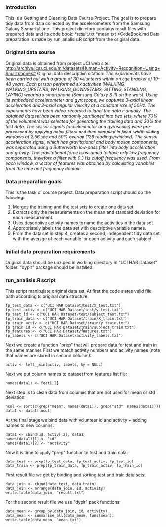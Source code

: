 ### Introduction


This is a Getting and Cleaning Data Course Project. The goal is to prepare tidy data from data collected by the accelerometers from the Samsung Galaxy S smartphone. This project directory contains result files with prepared data and its code book:
*result.txt 
*mean.txt
*CodeBook.md
Data preparation is made by run_analisis.R script from the original data.

### Original data sourse
Original data is obtained from project UCI web site:
http://archive.ics.uci.edu/ml/datasets/Human+Activity+Recognition+Using+Smartphones#
Original data description citation:
*The experiments have been carried out with a group of 30 volunteers within an age bracket of 19-48 years. Each person performed six activities (WALKING, WALKING_UPSTAIRS, WALKING_DOWNSTAIRS, SITTING, STANDING, LAYING) wearing a smartphone (Samsung Galaxy S II) on the waist. Using its embedded accelerometer and gyroscope, we captured 3-axial linear acceleration and 3-axial angular velocity at a constant rate of 50Hz. The experiments have been video-recorded to label the data manually. The obtained dataset has been randomly partitioned into two sets, where 70% of the volunteers was selected for generating the training data and 30% the test data. The sensor signals (accelerometer and gyroscope) were pre-processed by applying noise filters and then sampled in fixed-width sliding windows of 2.56 sec and 50% overlap (128 readings/window). The sensor acceleration signal, which has gravitational and body motion components, was separated using a Butterworth low-pass filter into body acceleration and gravity. The gravitational force is assumed to have only low frequency components, therefore a filter with 0.3 Hz cutoff frequency was used. From each window, a vector of features was obtained by calculating variables from the time and frequency domain.*

### Data preparation goals
This is the task of course project. Data preparation script should do the folowing:
1. Merges the training and the test sets to create one data set.
2. Extracts only the measurements on the mean and standard deviation for each measurement.
3. Uses descriptive activity names to name the activities in the data set
4. Appropriately labels the data set with descriptive variable names.
5. From the data set in step 4, creates a second, independent tidy data set with the average of each variable for each activity and each subject.

### Initial data preparation requirements
Original data should be unziped in working directory in "UCI HAR Dataset" folder. "dyplr" package should be installed.

### run_analisis.R script
This script manipulate original data set. At first the code states valid file path according to original data structure:
```
fp_test_data <- c("UCI HAR Dataset/test/X_test.txt")
fp_test_activ <- c("UCI HAR Dataset/test/y_test.txt")
fp_test_id <- c("UCI HAR Dataset/test/subject_test.txt")
fp_train_data <- c("UCI HAR Dataset/train/X_train.txt")
fp_train_activ <- c("UCI HAR Dataset/train/y_train.txt")
fp_train_id <- c("UCI HAR Dataset/train/subject_train.txt")
fp_features <- c("UCI HAR Dataset/features.txt")
fp_labels <- c("UCI HAR Dataset/activity_labels.txt")
```

Next we create a function "prep" that will prepare data for test and train in the same manner. First we match activity numbers and activity names (note that names are stored in second column!):
```
activ <- left_join(activ, labels, by = NULL)
```

Next we put column names to dataset from features list file:
```
names(data1) <- feat[,2]
```

Next step is to clean data from columns that are not used for mean or std deviation:
```
ncol <- sort(c(grep("mean", names(data1)), grep("std", names(data1))))
data1 <- data1[,ncol]
```

At the final stage we bind data with volunteer id and activity + adding names to new columns:
```
data1 <- cbind(id, activ[,2], data1)
names(data1)[1] <- "id"
names(data1)[2] <- "activity"
```

Now it is time to apply "prep" function to test and train data:
```
data_test <- prep(fp_test_data, fp_test_activ, fp_test_id)
data_train <- prep(fp_train_data, fp_train_activ, fp_train_id)
```

First result file we get by binding and sorting test and train data sets:
```
data_join <- rbind(data_test, data_train)
data_join <- arrange(data_join, id, activity)
write.table(data_join, "result.txt")
```

For the second result file we use "dyplr" pack functions:
```
data_mean <- group_by(data_join, id, activity)
data_mean <- summarise_all(data_mean, funs(mean))
write.table(data_mean, "mean.txt")
```